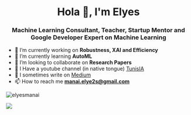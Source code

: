 <h1 align="center">Hola 👋, I'm Elyes</h1>
<h3 align="center">Machine Learning Consultant, Teacher, Startup Mentor and Google Developer Expert on Machine Learning</h3>


- 🔭 I’m currently working on **Robustness, XAI and Efficiency**
- 🌱 I’m currently learning **AutoML**
- 👯 I’m looking to collaborate on **Research Papers**
- 🎥 I Have a youtube channel (in native tongue) [TunisIA](https://www.youtube.com/channel/UC1Qckfmtl8gbeI2jlMiBz9Q)
- 📝 I sometimes write on [Medium](https://manai-elyes.medium.com/)
- 📫 How to reach me **manai.elye2s@gmail.com**


<p align="left"> <img src="https://komarev.com/ghpvc/?username=elyesmanai" alt="elyesmanai" /> </p>
<img src="https://github-readme-stats.vercel.app/api?username=elyesmanai&show_icons=true">
